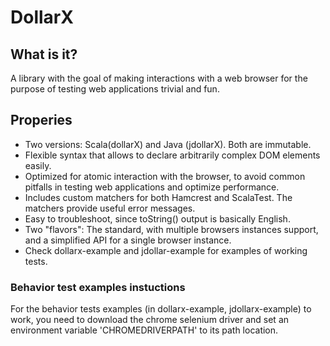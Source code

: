 # DollarX

## What is it?
A library with the goal of making interactions with a web browser for the purpose 
of testing web applications trivial and fun.

## Properies
* Two versions: Scala(dollarX) and Java (jdollarX). Both are immutable.
* Flexible syntax that allows to declare arbitrarily complex DOM elements easily.
* Optimized for atomic interaction with the browser, to avoid common pitfalls in testing web applications and optimize performance.
* Includes custom matchers for both Hamcrest and ScalaTest. The matchers provide useful error messages.
* Easy to troubleshoot, since toString() output is basically English.
* Two "flavors": The standard, with multiple browsers instances support, and a simplified API for a single browser instance.
* Check dollarx-example and jdollar-example for examples of working tests.

### Behavior test examples instuctions
For the behavior tests examples (in dollarx-example, jdollarx-example) to work, you need to
download the chrome selenium driver and set an environment variable 'CHROMEDRIVERPATH' to its path location.

